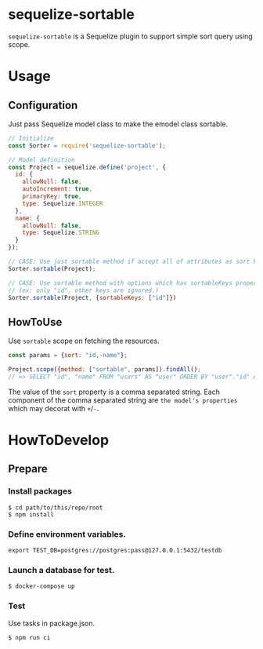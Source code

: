 # sequelize-sortable

`sequelize-sortable` is a Sequelize plugin to support simple sort query using scope.

# Usage

## Configuration

Just pass Sequelize model class to make the emodel class sortable.

```javascript
// Initialize
const Sorter = require('sequelize-sortable');

// Model definition
const Project = sequelize.define('project', {
  id: {
    allowNull: false,
    autoIncrement: true,
    primaryKey: true,
    type: Sequelize.INTEGER
  },
  name: {
    allowNull: false,
    type: Sequelize.STRING
  }
});

// CASE: Use just sortable method if accept all of attributes as sort key.
Sorter.sortable(Project);

// CASE: Use sortable method with options which has sortableKeys property if accept part of attributes as sort key.
// (ex: only "id", other keys are ignored.)
Sorter.sortable(Project, {sortableKeys: ["id"]})
```

## HowToUse

Use `sortable` scope on fetching the resources.

```javascript
const params = {sort: "id,-name"};

Project.scope({method: ["sortable", params]).findAll();
// => SELECT "id", "name" FROM "users" AS "user" ORDER BY "user"."id" ASC, "user"."name" DESC;
```

The value of the `sort` property is a comma separated string.
Each component of the comma separated string are `the model's properties` which may decorat with `+`/`-`.

# HowToDevelop

## Prepare

### Install packages

```
$ cd path/to/this/repo/root
$ npm install
```

### Define environment variables.

```
export TEST_DB=postgres://postgres:pass@127.0.0.1:5432/testdb
```

### Launch a database for test.

```
$ docker-compose up
```

### Test

Use tasks in package.json.

```
$ npm run ci
```

